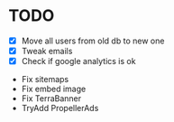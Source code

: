 # TODO
- [x] Move all users from old db to new one
- [x] Tweak emails
- [x] Check if google analytics is ok
- Fix sitemaps
- Fix embed image
- Fix TerraBanner
- TryAdd PropellerAds
